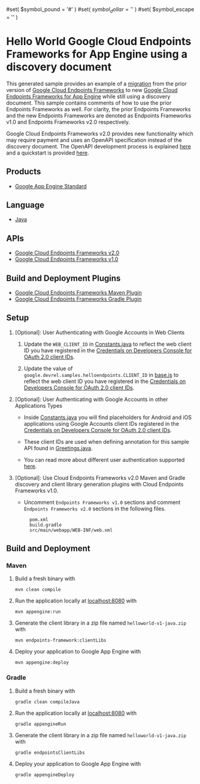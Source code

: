 #set( $symbol_pound = '#' )
#set( $symbol_dollar = '$' )
#set( $symbol_escape = '\' )
# Hello World Google Cloud Endpoints Frameworks for App Engine using a discovery document

This generated sample provides an example of a [migration][7] from the prior version of
[Google Cloud Endpoints Frameworks][3] to new [Google Cloud Endpoints Frameworks for App Engine][8]
while still using a discovery document. This sample contains comments of how to 
use the prior Endpoints Frameworks as well. For clarity, the prior Endpoints
Frameworks and the new Endpoints Frameworks are denoted as Endpoints Frameworks v1.0
and Endpoints Frameworks v2.0 respectively.

Google Cloud Endpoints Frameworks v2.0 provides new functionality which may
require payment and uses an OpenAPI specification instead of the discovery document.
The OpenAPI development process is explained [here][8] and a quickstart is
provided [here][9].


## Products
- [Google App Engine Standard][1]

## Language
- [Java][2]

## APIs
- [Google Cloud Endpoints Frameworks v2.0][8]
- [Google Cloud Endpoints Frameworks v1.0][3]

## Build and Deployment Plugins
- [Google Cloud Endpoints Frameworks Maven Plugin][10]
- [Google Cloud Endpoints Frameworks Gradle Plugin][11]

## Setup
1. [Optional]: User Authenticating with Google Accounts in Web Clients

    1. Update the `WEB_CLIENT_ID` in [Constants.java](src/main/java/${packageInPathFormat}/Constants.java)
      to reflect the web client ID you have registered in the [Credentials on Developers Console for OAuth 2.0 client IDs][6].

    1. Update the value of `google.devrel.samples.helloendpoints.CLIENT_ID` in [base.js](src/main/webapp/js/base.js)
       to reflect the web client ID you have registered in the [Credentials on Developers Console for OAuth 2.0 client IDs][6].

1. [Optional]: User Authenticating with Google Accounts in other Applications Types

    - Inside [Constants.java](src/main/java/${packageInPathFormat}/Constants.java) you will find placeholders for Android
      and iOS applications using Google Accounts client IDs registered in the
      [Credentials on Developers Console for OAuth 2.0 client IDs][6].

    - These client IDs are used when defining annotation for this sample API found in [Greetings.java](src/main/java/${packageInPathFormat}/Greetings.java).

    - You can read more about different user authentication supported [here][12].

1. [Optional]: Use Cloud Endpoints Frameworks v2.0 Maven and Gradle discovery and
   client library generation plugins with Cloud Endpoints Frameworks v1.0.

    - Uncomment `Endpoints Frameworks v1.0` sections and comment
        `Endpoints Frameworks v2.0` sections in the following files.

      ```
        pom.xml
        build.gradle
        src/main/webapp/WEB-INF/web.xml
      ```

## Build and Deployment

###  Maven

1. Build a fresh binary with

    `mvn clean compile`

1. Run the application locally at [localhost:8080][5] with

    `mvn appengine:run`

1. Generate the client library in a zip file named `helloworld-v1-java.zip` with

    `mvn endpoints-framework:clientLibs`

1. Deploy your application to Google App Engine with

    `mvn appengine:deploy`

### Gradle

1. Build a fresh binary with

    `gradle clean compileJava`

1. Run the application locally at [localhost:8080][5] with

    `gradle appengineRun`

1. Generate the client library in a zip file named `helloworld-v1-java.zip` with

    `gradle endpointsClientLibs`

1. Deploy your application to Google App Engine with

    `gradle appengineDeploy`

[1]: https://cloud.google.com/appengine/docs/java/
[2]: http://java.com/en/
[3]: https://cloud.google.com/appengine/docs/java/endpoints/
[4]: https://cloud.google.com/appengine/docs/java/tools/maven
[5]: https://localhost:8080/
[6]: https://console.developers.google.com/project/_/apiui/credential
[7]: https://cloud.google.com/appengine/docs/java/endpoints/migrating
[8]: https://cloud.google.com/endpoints/docs/frameworks/java/about-cloud-endpoints-frameworks
[9]: https://cloud.google.com/endpoints/docs/frameworks/java/quickstart-frameworks-java
[10]: https://github.com/GoogleCloudPlatform/endpoints-framework-maven-plugin
[11]: https://github.com/GoogleCloudPlatform/endpoints-framework-gradle-plugin
[12]: https://cloud.google.com/endpoints/docs/authenticating-users-frameworks
